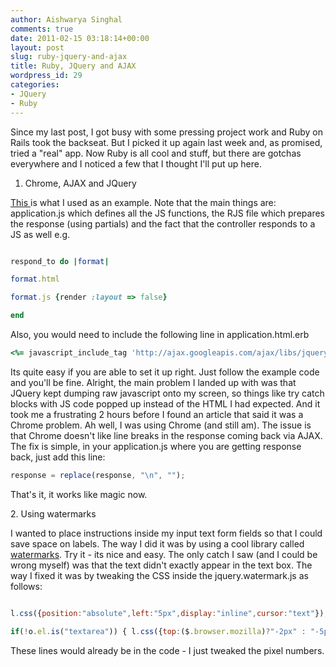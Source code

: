 ```yaml
---
author: Aishwarya Singhal
comments: true
date: 2011-02-15 03:18:14+00:00
layout: post
slug: ruby-jquery-and-ajax
title: Ruby, JQuery and AJAX
wordpress_id: 29
categories:
- JQuery
- Ruby
---
```


Since my last post, I got busy with some pressing project work and Ruby on Rails took the backseat. But I picked it up again last week and, as promised, tried a "real" app. Now Ruby is all cool and stuff, but there are gotchas everywhere and I noticed a few that I thought I'll put up here.

1. Chrome, AJAX and JQuery

[This ](https://github.com/augustl/sample-rails-apps)is what I used as an example. Note that the main things are: application.js which defines all the JS functions, the RJS file which prepares the response (using partials) and the fact that the controller responds to a JS as well e.g.

```ruby

respond_to do |format|

format.html

format.js {render :layout => false}

end

```

Also, you would need to include the following line in application.html.erb

```ruby
<%= javascript_include_tag 'http://ajax.googleapis.com/ajax/libs/jquery/1.2.6/jquery.min.js', 'jquery.livequery.js', 'jquery.form.js', 'application', 'jquery.watermark.js' %>
```

Its quite easy if you are able to set it up right. Just follow the example code and you'll be fine.
Alright, the main problem I landed up with was that JQuery kept dumping raw javascript onto my screen, so things like try catch blocks with JS code popped up instead of the HTML I had expected. And it took me a frustrating 2 hours before I found an article that said it was a Chrome problem. Ah well, I was using Chrome (and still am). The issue is that Chrome doesn't like line breaks in the response coming back via AJAX. The fix is simple, in your application.js where you are getting response back, just add this line:

```javascript
response = replace(response, "\n", "");
```

That's it, it works like magic now.

2. Using watermarks

I wanted to place instructions inside my input text form fields so that I could save space on labels. The way I did it was by using a cool library called [watermarks](http://plugins.jquery.com/project/Watermark). Try it - its nice and easy. The only catch I saw (and I could be wrong myself) was that the text didn't exactly appear in the text box. The way I fixed it was by tweaking the CSS inside the jquery.watermark.js as follows:

```javascript

l.css({position:"absolute",left:"5px",display:"inline",cursor:"text"});

if(!o.el.is("textarea")) { l.css({top:($.browser.mozilla)?"-2px" : "-5px"}); };

```

These lines would already be in the code - I just tweaked the pixel numbers.

